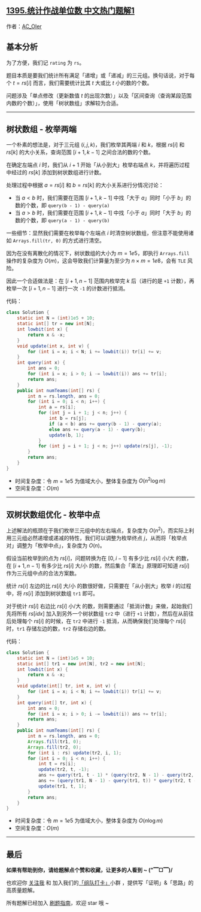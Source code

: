 ## [1395.统计作战单位数 中文热门题解1](https://leetcode.cn/problems/count-number-of-teams/solutions/100000/by-ac_oier-qm3a)

作者：[AC_OIer](https://leetcode.cn/u/AC_OIer)

## 基本分析

为了方便，我们记 `rating` 为 `rs`。

题目本质是要我们统计所有满足「递增」或「递减」的三元组。换句话说，对于每个 $t = rs[i]$ 而言，我们需要统计比其 $t$ 大或比 $t$ 小的数的个数。

问题涉及「单点修改（更新数值 $t$ 的出现次数）」以及「区间查询（查询某段范围内数的个数）」，使用「树状数组」求解较为合适。

---

## 树状数组 - 枚举两端

一个朴素的想法是，对于三元组 $(i, j, k)$，我们枚举其两端 $i$ 和 $k$，根据 $rs[i]$ 和 $rs[k]$ 的大小关系，查询范围 $[i + 1, k - 1]$ 之间合法的数的个数。

在确定左端点 $i$ 时，我们从 $i + 1$ 开始「从小到大」枚举右端点 $k$，并将遍历过程中经过的 $rs[k]$ 添加到树状数组进行计数。

处理过程中根据 $a = rs[i]$ 和 $b = rs[k]$ 的大小关系进行分情况讨论：

* 当 $a < b$ 时，我们需要在范围 $[i + 1, k - 1]$ 中找「大于 $a$」同时「小于 $b$」的数的个数，即 `query(b - 1) - query(a)`
* 当 $a > b$ 时，我们需要在范围 $[i + 1, k - 1]$ 中找「小于 $a$」同时「大于 $b$」的数的个数，即 `query(a - 1) - query(b)`

一些细节：显然我们需要在枚举每个左端点 $i$ 时清空树状数组，但注意不能使用诸如 `Arrays.fill(tr, 0)` 的方式进行清空。

因为在没有离散化的情况下，树状数组的大小为 $m = 1e5$，即执行 `Arrays.fill` 操作的复杂度为 $O(m)$，这会导致我们计算量为至少为 $n \times m = 1e8$，会有 `TLE`  风险。

因此一个合适做法是：在 $[i + 1, n - 1]$ 范围内枚举完 $k$ 后（进行的是 `+1` 计数），再枚举一次 $[i + 1, n - 1]$ 进行一次 `-1` 的计数进行抵消。

代码：
```Java []
class Solution {
    static int N = (int)1e5 + 10;
    static int[] tr = new int[N];
    int lowbit(int x) {
        return x & -x;
    }
    void update(int x, int v) {
        for (int i = x; i < N; i += lowbit(i)) tr[i] += v;
    }
    int query(int x) {
        int ans = 0;
        for (int i = x; i > 0; i -= lowbit(i)) ans += tr[i];
        return ans;
    }
    public int numTeams(int[] rs) {
        int n = rs.length, ans = 0;
        for (int i = 0; i < n; i++) {
            int a = rs[i];
            for (int j = i + 1; j < n; j++) {
                int b = rs[j];
                if (a < b) ans += query(b - 1) - query(a);
                else ans += query(a - 1) - query(b);
                update(b, 1);
            }
            for (int j = i + 1; j < n; j++) update(rs[j], -1);
        }
        return ans;
    }
}
```
* 时间复杂度：令 $m = 1e5$ 为值域大小，整体复杂度为 $O(n^2\log{m})$
* 空间复杂度：$O(m)$

---

## 双树状数组优化 - 枚举中点

上述解法的瓶颈在于我们枚举三元组中的左右端点，复杂度为 $O(n^2)$，而实际上利用三元组必然递增或递减的特性，我们可以调整为枚举终点 $j$，从而将「枚举点对」调整为「枚举中点」，复杂度为 $O(n)$。

假设当前枚举到的点为 $rs[i]$，问题转换为在 $[0, i - 1]$ 有多少比 $rs[i]$ 小/大 的数，在 $[i + 1, n - 1]$ 有多少比 $rs[i]$ 大/小 的数，然后集合「乘法」原理即可知道 $rs[i]$ 作为三元组中点的合法方案数。

统计 $rs[i]$ 左边的比 $rs[i]$ 大/小 的数很好做，只需要在「从小到大」枚举 $i$ 的过程中，将 $rs[i]$ 添加到树状数组 `tr1` 即可。

对于统计 $rs[i]$ 右边比 $rs[i]$ 小/大 的数，则需要通过「抵消计数」来做，起始我们先将所有 $rs[idx]$ 加入到另外一个树状数组 `tr2` 中（进行 `+1` 计数），然后在从前往后处理每个 $rs[i]$ 的时候，在 `tr2` 中进行 `-1` 抵消，从而确保我们处理每个 $rs[i]$ 时，`tr1` 存储左边的数，`tr2` 存储右边的数。

代码：
```Java []
class Solution {
    static int N = (int)1e5 + 10;
    static int[] tr1 = new int[N], tr2 = new int[N];
    int lowbit(int x) {
        return x & -x;
    }
    void update(int[] tr, int x, int v) {
        for (int i = x; i < N; i += lowbit(i)) tr[i] += v;
    }
    int query(int[] tr, int x) {
        int ans = 0;
        for (int i = x; i > 0; i -= lowbit(i)) ans += tr[i];
        return ans;
    }
    public int numTeams(int[] rs) {
        int n = rs.length, ans = 0;
        Arrays.fill(tr1, 0);
        Arrays.fill(tr2, 0);
        for (int i : rs) update(tr2, i, 1);
        for (int i = 0; i < n; i++) {
            int t = rs[i];
            update(tr2, t, -1);
            ans += query(tr1, t - 1) * (query(tr2, N - 1) - query(tr2, t));
            ans += (query(tr1, N - 1) - query(tr1, t)) * query(tr2, t - 1);
            update(tr1, t, 1);
        }
        return ans;
    }
}
```
* 时间复杂度：令 $m = 1e5$ 为值域大小，整体复杂度为 $O(n\log{m})$
* 空间复杂度：$O(m)$

---

## 最后

**如果有帮助到你，请给题解点个赞和收藏，让更多的人看到 ~ ("▔□▔)/**

也欢迎你 [关注我](https://oscimg.oschina.net/oscnet/up-19688dc1af05cf8bdea43b2a863038ab9e5.png) 和 加入我们的[「组队打卡」](https://leetcode-cn.com/u/ac_oier/)小群 ，提供写「证明」&「思路」的高质量题解。

所有题解已经加入 [刷题指南](https://github.com/SharingSource/LogicStack-LeetCode/wiki)，欢迎 star 哦 ~